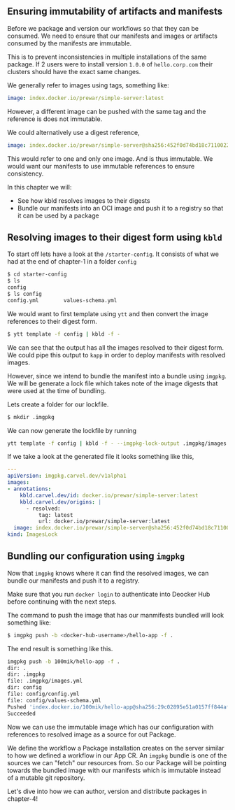 ## Ensuring immutability of artifacts and manifests

Before we package and version our workflows so that they can be consumed. We need to ensure that our manifests and images or artifacts consumed by the manifests are immutable.

This is to prevent inconsistencies in multiple installations of the same package. If 2 users were to install version `1.0.0` of `hello.corp.com` their clusters should have the exact same changes.

We generally refer to images using tags, something like:
```yaml
image: index.docker.io/prewar/simple-server:latest
```
However, a different image can be pushed with the same tag and the reference is does not immutable.

We could alternatively use a digest reference,
```yaml
image: index.docker.io/prewar/simple-server@sha256:452f0d74bd18c7110022815e6c8eeafeaada6f93eeb030d3efcd5c0df3eadcbd
```
This would refer to one and only one image. And is thus immutable. We would want our manifests to use immutable references to ensure consistency.

In this chapter we will:
- See how kbld resolves images to their digests
- Bundle our manifests into an OCI image and push it to a registry so that it can be used by a package

## Resolving images to their digest form using `kbld`
To start off lets have a look at the `/starter-config`. It consists of what we had at the end of chapter-1 in a folder `config`
```bash
$ cd starter-config
$ ls
config
$ ls config
config.yml        values-schema.yml
```
We would want to first template using `ytt` and then convert the image references to their digest form.
```bash
$ ytt template -f config | kbld -f -
```
We can see that the output has all the images resolved to their digest form. We could pipe this output to `kapp` in order to deploy manifests with resolved images.

However, since we intend to bundle the manifest into a bundle using `imgpkg`. We will be generate a lock file which takes note of the image digests that were used at the time of bundling.

Lets create a folder for our lockfile.
```bash
$ mkdir .imgpkg
```
We can now generate the lockfile by running
```bash
ytt template -f config | kbld -f - --imgpkg-lock-output .imgpkg/images.yml 
```
If we take a look at the generated file it looks something like this,
```yaml
---
apiVersion: imgpkg.carvel.dev/v1alpha1
images:
- annotations:
    kbld.carvel.dev/id: docker.io/prewar/simple-server:latest
    kbld.carvel.dev/origins: |
      - resolved:
          tag: latest
          url: docker.io/prewar/simple-server:latest
  image: index.docker.io/prewar/simple-server@sha256:452f0d74bd18c7110022815e6c8eeafeaada6f93eeb030d3efcd5c0df3eadcbd
kind: ImagesLock
```

## Bundling our configuration using `imgpkg`
Now that `imgpkg` knows where it can find the resolved images, we can bundle our manifests and push it to a registry.

Make sure that you run `docker login` to authenticate into Deocker Hub before continuing with the next steps.

The command to push the image that has our manmifests bundled will look something like:
```bash
$ imgpkg push -b <docker-hub-username>/hello-app -f .
```
The end result is something like this.
```bash
imgpkg push -b 100mik/hello-app -f .
dir: .
dir: .imgpkg
file: .imgpkg/images.yml
dir: config
file: config/config.yml
file: config/values-schema.yml
Pushed 'index.docker.io/100mik/hello-app@sha256:29c02895e51a0157ff844afd97a8ccd42a7ba0dd2e89bf5f9c6a668e17482ccb'
Succeeded
```

Now we can use the immutable image which has our configuration with references to resolved image as a source for out Package.

We define the workflow a Package installation creates on the server similar to how we defined a workflow in our App CR. An `imgpkg` bundle is one of the sources we can "fetch" our resources from. So our Package will be pointing towards the bundled image with our manifests which is immutable instead of a mutable git repository.

Let's dive into how we can author, version and distribute packages in chapter-4!